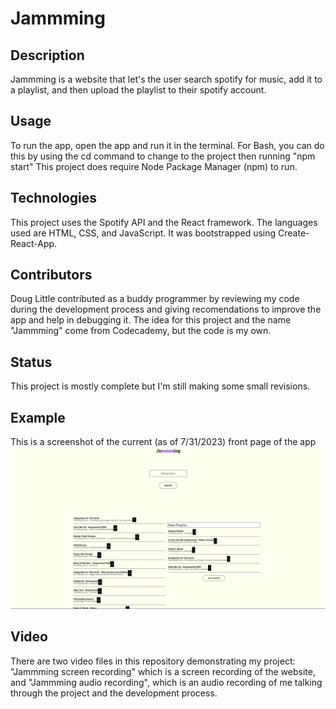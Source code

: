 # Jammming

## Description

Jammming is a website that let's the user search spotify for music, add it to a playlist, and then upload the playlist to their spotify account. 

## Usage

To run the app, open the app and run it in the terminal. For Bash, you can do this by using the cd command to change to the project then running "npm start"
This project does require Node Package Manager (npm) to run.

## Technologies
This project uses the Spotify API and the React framework. The languages used are HTML, CSS, and JavaScript. It was bootstrapped using Create-React-App.

## Contributors
Doug Little contributed as a buddy programmer by reviewing my code during the development process and giving recomendations to improve the app and help in debugging it.
The idea for this project and the name "Jammming" come from Codecademy, but the code is my own. 

## Status
This project is mostly complete but I'm still making some small revisions.

## Example
This is a screenshot of the current (as of 7/31/2023) front page of the app
![jammming front page](jammming-front-page.png)
## Video
There are two video files in this repository demonstrating my project: "Jammming screen recording" which is a screen recording of the website, and "Jammming audio recording", which is an audio recording of me talking through the project and the development process.

